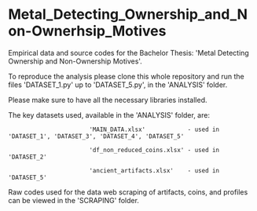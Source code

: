 # Metal_Detecting_Ownership_and_Non-Ownerhsip_Motives
Empirical data and source codes for the Bachelor Thesis: 'Metal Detecting Ownership and Non-Ownership Motives'.

To reproduce the analysis please clone this whole repository and run the files 'DATASET_1.py' up to 'DATASET_5.py', in the 'ANALYSIS' folder.

Please make sure to have all the necessary libraries installed.


The key datasets used, available in the 'ANALYSIS' folder, are: 

                           'MAIN_DATA.xlsx'            - used in 'DATASET_1', 'DATASET_3', 'DATASET_4', 'DATASET_5'

                           'df_non_reduced_coins.xlsx' - used in 'DATASET_2'
                           
                           'ancient_artifacts.xlsx'    - used in 'DATASET_5'


Raw codes used for the data web scraping of artifacts, coins, and profiles can be viewed in the 'SCRAPING' folder.
